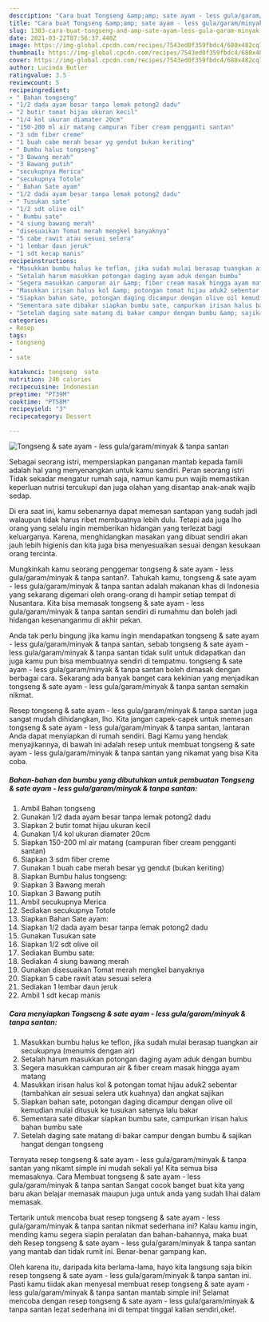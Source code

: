 ```yaml
---
description: "Cara buat Tongseng &amp;amp; sate ayam - less gula/garam/minyak &amp;amp; tanpa santan yang nikmat Untuk Jualan"
title: "Cara buat Tongseng &amp;amp; sate ayam - less gula/garam/minyak &amp;amp; tanpa santan yang nikmat Untuk Jualan"
slug: 1303-cara-buat-tongseng-and-amp-sate-ayam-less-gula-garam-minyak-and-amp-tanpa-santan-yang-nikmat-untuk-jualan
date: 2021-03-22T07:56:37.440Z
image: https://img-global.cpcdn.com/recipes/7543ed0f359fbdc4/680x482cq70/tongseng-sate-ayam-less-gulagaramminyak-tanpa-santan-foto-resep-utama.jpg
thumbnail: https://img-global.cpcdn.com/recipes/7543ed0f359fbdc4/680x482cq70/tongseng-sate-ayam-less-gulagaramminyak-tanpa-santan-foto-resep-utama.jpg
cover: https://img-global.cpcdn.com/recipes/7543ed0f359fbdc4/680x482cq70/tongseng-sate-ayam-less-gulagaramminyak-tanpa-santan-foto-resep-utama.jpg
author: Lucinda Butler
ratingvalue: 3.5
reviewcount: 5
recipeingredient:
- " Bahan tongseng"
- "1/2 dada ayam besar tanpa lemak potong2 dadu"
- "2 butir tomat hijau ukuran kecil"
- "1/4 kol ukuran diamater 20cm"
- "150-200 ml air matang campuran fiber cream pengganti santan"
- "3 sdm fiber creme"
- "1 buah cabe merah besar yg gendut bukan keriting"
- " Bumbu halus tongseng"
- "3 Bawang merah"
- "3 Bawang putih"
- "secukupnya Merica"
- "secukupnya Totole"
- " Bahan Sate ayam"
- "1/2 dada ayam besar tanpa lemak potong2 dadu"
- " Tusukan sate"
- "1/2 sdt olive oil"
- " Bumbu sate"
- "4 siung bawang merah"
- "disesuaikan Tomat merah mengkel banyaknya"
- "5 cabe rawit atau sesuai selera"
- "1 lembar daun jeruk"
- "1 sdt kecap manis"
recipeinstructions:
- "Masukkan bumbu halus ke teflon, jika sudah mulai berasap tuangkan air secukupnya (menumis dengan air)"
- "Setalah harum masukkan potongan daging ayam aduk dengan bumbu"
- "Segera masukkan campuran air &amp; fiber cream masak hingga ayam matang"
- "Masukkan irisan halus kol &amp; potongan tomat hijau aduk2 sebentar (tambahkan air sesuai selera utk kuahnya) dan angkat sajikan"
- "Siapkan bahan sate, potongan daging dicampur dengan olive oil kemudian mulai ditusuk ke tusukan satenya lalu bakar"
- "Sementara sate dibakar siapkan bumbu sate, campurkan irisan halus bahan bumbu sate"
- "Setelah daging sate matang di bakar campur dengan bumbu &amp; sajikan hangat dengan tongseng"
categories:
- Resep
tags:
- tongseng
- 
- sate

katakunci: tongseng  sate 
nutrition: 240 calories
recipecuisine: Indonesian
preptime: "PT39M"
cooktime: "PT58M"
recipeyield: "3"
recipecategory: Dessert

---
```



![Tongseng &amp; sate ayam - less gula/garam/minyak &amp; tanpa santan](https://img-global.cpcdn.com/recipes/7543ed0f359fbdc4/680x482cq70/tongseng-sate-ayam-less-gulagaramminyak-tanpa-santan-foto-resep-utama.jpg)

Sebagai seorang istri, mempersiapkan panganan mantab kepada famili adalah hal yang menyenangkan untuk kamu sendiri. Peran seorang istri Tidak sekadar mengatur rumah saja, namun kamu pun wajib memastikan keperluan nutrisi tercukupi dan juga olahan yang disantap anak-anak wajib sedap.

Di era  saat ini, kamu sebenarnya dapat memesan santapan yang sudah jadi walaupun tidak harus ribet membuatnya lebih dulu. Tetapi ada juga lho orang yang selalu ingin memberikan hidangan yang terlezat bagi keluarganya. Karena, menghidangkan masakan yang dibuat sendiri akan jauh lebih higienis dan kita juga bisa menyesuaikan sesuai dengan kesukaan orang tercinta. 



Mungkinkah kamu seorang penggemar tongseng &amp; sate ayam - less gula/garam/minyak &amp; tanpa santan?. Tahukah kamu, tongseng &amp; sate ayam - less gula/garam/minyak &amp; tanpa santan adalah makanan khas di Indonesia yang sekarang digemari oleh orang-orang di hampir setiap tempat di Nusantara. Kita bisa memasak tongseng &amp; sate ayam - less gula/garam/minyak &amp; tanpa santan sendiri di rumahmu dan boleh jadi hidangan kesenanganmu di akhir pekan.

Anda tak perlu bingung jika kamu ingin mendapatkan tongseng &amp; sate ayam - less gula/garam/minyak &amp; tanpa santan, sebab tongseng &amp; sate ayam - less gula/garam/minyak &amp; tanpa santan tidak sulit untuk didapatkan dan juga kamu pun bisa membuatnya sendiri di tempatmu. tongseng &amp; sate ayam - less gula/garam/minyak &amp; tanpa santan boleh dimasak dengan berbagai cara. Sekarang ada banyak banget cara kekinian yang menjadikan tongseng &amp; sate ayam - less gula/garam/minyak &amp; tanpa santan semakin nikmat.

Resep tongseng &amp; sate ayam - less gula/garam/minyak &amp; tanpa santan juga sangat mudah dihidangkan, lho. Kita jangan capek-capek untuk memesan tongseng &amp; sate ayam - less gula/garam/minyak &amp; tanpa santan, lantaran Anda dapat menyiapkan di rumah sendiri. Bagi Kamu yang hendak menyajikannya, di bawah ini adalah resep untuk membuat tongseng &amp; sate ayam - less gula/garam/minyak &amp; tanpa santan yang nikamat yang bisa Kita coba.

<!--inarticleads1-->

##### Bahan-bahan dan bumbu yang dibutuhkan untuk pembuatan Tongseng &amp; sate ayam - less gula/garam/minyak &amp; tanpa santan:

1. Ambil  Bahan tongseng
1. Gunakan 1/2 dada ayam besar tanpa lemak potong2 dadu
1. Siapkan 2 butir tomat hijau ukuran kecil
1. Gunakan 1/4 kol ukuran diamater 20cm
1. Siapkan 150-200 ml air matang (campuran fiber cream pengganti santan)
1. Siapkan 3 sdm fiber creme
1. Gunakan 1 buah cabe merah besar yg gendut (bukan keriting)
1. Siapkan  Bumbu halus tongseng:
1. Siapkan 3 Bawang merah
1. Siapkan 3 Bawang putih
1. Ambil secukupnya Merica
1. Sediakan secukupnya Totole
1. Siapkan  Bahan Sate ayam:
1. Siapkan 1/2 dada ayam besar tanpa lemak potong2 dadu
1. Gunakan  Tusukan sate
1. Siapkan 1/2 sdt olive oil
1. Sediakan  Bumbu sate:
1. Sediakan 4 siung bawang merah
1. Gunakan disesuaikan Tomat merah mengkel banyaknya
1. Siapkan 5 cabe rawit atau sesuai selera
1. Sediakan 1 lembar daun jeruk
1. Ambil 1 sdt kecap manis




<!--inarticleads2-->

##### Cara menyiapkan Tongseng &amp; sate ayam - less gula/garam/minyak &amp; tanpa santan:

1. Masukkan bumbu halus ke teflon, jika sudah mulai berasap tuangkan air secukupnya (menumis dengan air)
1. Setalah harum masukkan potongan daging ayam aduk dengan bumbu
1. Segera masukkan campuran air &amp; fiber cream masak hingga ayam matang
1. Masukkan irisan halus kol &amp; potongan tomat hijau aduk2 sebentar (tambahkan air sesuai selera utk kuahnya) dan angkat sajikan
1. Siapkan bahan sate, potongan daging dicampur dengan olive oil kemudian mulai ditusuk ke tusukan satenya lalu bakar
1. Sementara sate dibakar siapkan bumbu sate, campurkan irisan halus bahan bumbu sate
1. Setelah daging sate matang di bakar campur dengan bumbu &amp; sajikan hangat dengan tongseng




Ternyata resep tongseng &amp; sate ayam - less gula/garam/minyak &amp; tanpa santan yang nikamt simple ini mudah sekali ya! Kita semua bisa memasaknya. Cara Membuat tongseng &amp; sate ayam - less gula/garam/minyak &amp; tanpa santan Sangat cocok banget buat kita yang baru akan belajar memasak maupun juga untuk anda yang sudah lihai dalam memasak.

Tertarik untuk mencoba buat resep tongseng &amp; sate ayam - less gula/garam/minyak &amp; tanpa santan nikmat sederhana ini? Kalau kamu ingin, mending kamu segera siapin peralatan dan bahan-bahannya, maka buat deh Resep tongseng &amp; sate ayam - less gula/garam/minyak &amp; tanpa santan yang mantab dan tidak rumit ini. Benar-benar gampang kan. 

Oleh karena itu, daripada kita berlama-lama, hayo kita langsung saja bikin resep tongseng &amp; sate ayam - less gula/garam/minyak &amp; tanpa santan ini. Pasti kamu tiidak akan menyesal membuat resep tongseng &amp; sate ayam - less gula/garam/minyak &amp; tanpa santan mantab simple ini! Selamat mencoba dengan resep tongseng &amp; sate ayam - less gula/garam/minyak &amp; tanpa santan lezat sederhana ini di tempat tinggal kalian sendiri,oke!.

